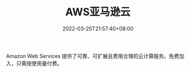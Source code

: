 ﻿---
weight: 
title: "AWS亚马逊云"
description: "Amazon Web Services 提供了可靠、可扩展且费用合理的云计算服务。免费加入，只需按使用量付费。"
date: 2022-03-25T21:57:40+08:00
lastmod: 2022-03-25T16:45:40+08:00
draft: false
authors: ["Metabd"]
featuredImage: "588.png"
link: "https://aws.amazon.com/cn/"
tags: ["AWS亚马逊云","云计算"]
categories: ["navigation"]
navigation: ["云计算"]
lightgallery: true
toc: true
pinned: false
recommend: false
recommend1: false
---
Amazon Web Services 提供了可靠、可扩展且费用合理的云计算服务。免费加入，只需按使用量付费。
